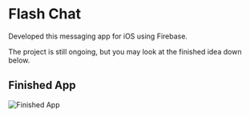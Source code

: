 # Flash Chat

Developed this messaging app for iOS using Firebase.

The project is still ongoing, but you may look at the finished idea down below.

## Finished App
![Finished App](https://github.com/londonappbrewery/Images/blob/master/Flash%20Chat.gif)


